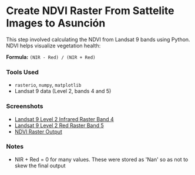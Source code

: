 # Create NDVI Raster From Sattelite Images to Asunción

This step involved calculating the NDVI from Landsat 9 bands using Python. NDVI helps visualize vegetation health:

**Formula:** `(NIR - Red) / (NIR + Red)`

### Tools Used
- `rasterio`, `numpy`, `matplotlib`
- Landsat 9 data (Level 2, bands 4 and 5)

### Screenshots
- [Landsat 9 Level 2 Infrared Raster Band 4](Data/Band_4_Infrared_Raster.png)
- [Landsat 9 Level 2 Red Raster Band 5](Data/Band_5_Infrared_Raster.png)
- [NDVI Raster Output](Data/NDVI_Raster_Full.png)

### Notes
- NIR + Red = 0 for many values.  These were stored as 'Nan' so as not to skew the final output
